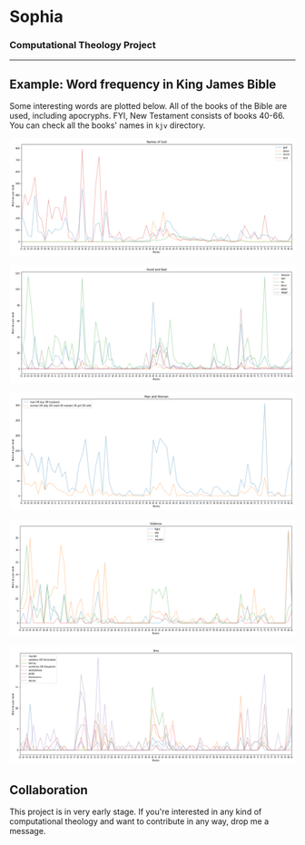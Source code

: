 # Sophia

### Computational Theology Project

***

## Example: Word frequency in King James Bible

Some interesting words are plotted below. All of the books of the Bible are used, including apocryphs. FYI, New Testament consists of books 40-66. You can check all the books' names in `kjv` directory.

![Names of God](/img/Names_of_God.png)

![Good and Bad](/img/Good_and_Bad.png)

![Man and Woman](/img/Man_and_Woman.png)

![Violence](/img/Violence.png)

![Sins](/img/Sins.png)


## Collaboration

This project is in very early stage. If you're interested in any kind of computational theology and want to contribute in any way, drop me a message.
